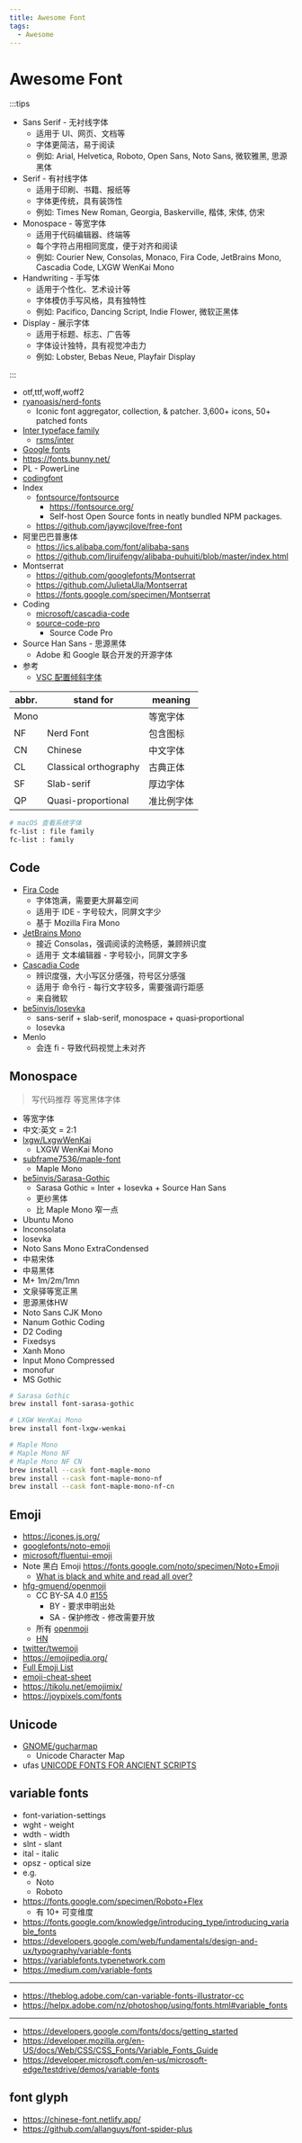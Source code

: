 ```yaml
---
title: Awesome Font
tags:
  - Awesome
---
```


# Awesome Font

:::tips

- Sans Serif - 无衬线字体
  - 适用于 UI、网页、文档等
  - 字体更简洁，易于阅读
  - 例如: Arial, Helvetica, Roboto, Open Sans, Noto Sans, 微软雅黑, 思源黑体
- Serif - 有衬线字体
  - 适用于印刷、书籍、报纸等
  - 字体更传统，具有装饰性
  - 例如: Times New Roman, Georgia, Baskerville, 楷体, 宋体, 仿宋
- Monospace - 等宽字体
  - 适用于代码编辑器、终端等
  - 每个字符占用相同宽度，便于对齐和阅读
  - 例如: Courier New, Consolas, Monaco, Fira Code, JetBrains Mono, Cascadia Code, LXGW WenKai Mono
- Handwriting - 手写体
  - 适用于个性化、艺术设计等
  - 字体模仿手写风格，具有独特性
  - 例如: Pacifico, Dancing Script, Indie Flower, 微软正黑体
- Display - 展示字体
  - 适用于标题、标志、广告等
  - 字体设计独特，具有视觉冲击力
  - 例如: Lobster, Bebas Neue, Playfair Display

:::

- otf,ttf,woff,woff2
- [ryanoasis/nerd-fonts](https://github.com/ryanoasis/nerd-fonts)
  - Iconic font aggregator, collection, & patcher. 3,600+ icons, 50+ patched fonts
- [Inter typeface family](https://rsms.me/inter)
  - [rsms/inter](https://github.com/rsms/inter)
- [Google fonts](https://fonts.google.com)
- https://fonts.bunny.net/
- PL - PowerLine
- [codingfont](https://www.codingfont.com/)
- Index
  - [fontsource/fontsource](https://github.com/fontsource/fontsource)
    - https://fontsource.org/
    - Self-host Open Source fonts in neatly bundled NPM packages.
  - https://github.com/jaywcjlove/free-font
- 阿里巴巴普惠体
  - https://ics.alibaba.com/font/alibaba-sans
  - https://github.com/liruifengv/alibaba-puhuiti/blob/master/index.html
- Montserrat
  - https://github.com/googlefonts/Montserrat
  - https://github.com/JulietaUla/Montserrat
  - https://fonts.google.com/specimen/Montserrat
- Coding
  - [microsoft/cascadia-code](https://github.com/microsoft/cascadia-code)
  - [source-code-pro](https://github.com/adobe-fonts/source-code-pro)
    - Source Code Pro
- Source Han Sans - 思源黑体
  - Adobe 和 Google 联合开发的开源字体
- 参考
  - [VSC 配置倾斜字体](https://stackoverflow.com/questions/41320848)

| abbr. | stand for             | meaning    |
| ----- | --------------------- | ---------- |
| Mono  |                       | 等宽字体   |
| NF    | Nerd Font             | 包含图标   |
| CN    | Chinese               | 中文字体   |
| CL    | Classical orthography | 古典正体   |
| SF    | Slab-serif            | 厚边字体   |
| QP    | Quasi-proportional    | 准比例字体 |

```bash
# macOS 查看系统字体
fc-list : file family
fc-list : family
```

## Code

- [Fira Code](https://github.com/tonsky/FiraCode)
  - 字体饱满，需要更大屏幕空间
  - 适用于 IDE - 字号较大，同屏文字少
  - 基于 Mozilla Fira Mono
- [JetBrains Mono](https://github.com/JetBrains/JetBrainsMono)
  - 接近 Consolas，强调阅读的流畅感，兼顾辨识度
  - 适用于 文本编辑器 - 字号较小，同屏文字多
- [Cascadia Code](https://github.com/microsoft/cascadia-code)
  - 辨识度强，大小写区分感强，符号区分感强
  - 适用于 命令行 - 每行文字较多，需要强调行距感
  - 来自微软
- [be5invis/Iosevka](https://github.com/be5invis/Iosevka)
  - sans-serif + slab-serif, monospace + quasi‑proportional
  - Iosevka
- Menlo
  - 会连 fi - 导致代码视觉上未对齐

## Monospace

> 写代码推荐 等宽黑体字体

- 等宽字体
- 中文:英文 = 2:1
- [lxgw/LxgwWenKai](https://github.com/lxgw/LxgwWenKai)
  - LXGW WenKai Mono
- [subframe7536/maple-font](https://github.com/subframe7536/maple-font)
  - Maple Mono
- [be5invis/Sarasa-Gothic](https://github.com/be5invis/Sarasa-Gothic)
  - Sarasa Gothic = Inter + Iosevka + Source Han Sans
  - 更纱黑体
  - 比 Maple Mono 窄一点
- Ubuntu Mono
- Inconsolata
- Iosevka
- Noto Sans Mono ExtraCondensed
- 中易宋体
- 中易黑体
- M+ 1m/2m/1mn
- 文泉驿等宽正黑
- 思源黑体HW
- Noto Sans CJK Mono
- Nanum Gothic Coding
- D2 Coding
- Fixedsys
- Xanh Mono
- Input Mono Compressed
- monofur
- MS Gothic

```bash
# Sarasa Gothic
brew install font-sarasa-gothic

# LXGW WenKai Mono
brew install font-lxgw-wenkai

# Maple Mono
# Maple Mono NF
# Maple Mono NF CN
brew install --cask font-maple-mono
brew install --cask font-maple-mono-nf
brew install --cask font-maple-mono-nf-cn
```

## Emoji

- https://icones.js.org/
- [googlefonts/noto-emoji](https://github.com/googlefonts/noto-emoji)
- [microsoft/fluentui-emoji](https://github.com/microsoft/fluentui-emoji)
- Note 黑白 Emoji https://fonts.google.com/noto/specimen/Noto+Emoji
  - [What is black and white and read all over?](https://developers.googleblog.com/2022/04/what-is-black-and-white-and-read-all.html)
- [hfg-gmuend/openmoji](https://github.com/hfg-gmuend/openmoji)
  - CC BY-SA 4.0 [#155](https://github.com/hfg-gmuend/openmoji/issues/155)
    - BY - 要求申明出处
    - SA - 保护修改 - 修改需要开放
  - 所有 [openmoji](https://hfg-gmuend.github.io/openmoji/)
  - [HN](https://news.ycombinator.com/item?id=28403672)
- [twitter/twemoji](https://github.com/twitter/twemoji)
- https://emojipedia.org/
- [Full Emoji List](https://unicode.org/emoji/charts/full-emoji-list.html)
- [emoji-cheat-sheet](https://www.webfx.com/tools/emoji-cheat-sheet/)
- https://tikolu.net/emojimix/
- https://joypixels.com/fonts

## Unicode

- [GNOME/gucharmap](https://gitlab.gnome.org/GNOME/gucharmap)
  - Unicode Character Map
- ufas [UNICODE FONTS FOR ANCIENT SCRIPTS](https://dn-works.com/ufas/)

## variable fonts

- font-variation-settings
- wght - weight
- wdth - width
- slnt - slant
- ital - italic
- opsz - optical size
- e.g.
  - Noto
  - Roboto
- https://fonts.google.com/specimen/Roboto+Flex
  - 有 10+ 可变维度
- https://fonts.google.com/knowledge/introducing_type/introducing_variable_fonts
- https://developers.google.com/web/fundamentals/design-and-ux/typography/variable-fonts
- https://variablefonts.typenetwork.com
- https://medium.com/variable-fonts

---

- https://theblog.adobe.com/can-variable-fonts-illustrator-cc
- https://helpx.adobe.com/nz/photoshop/using/fonts.html#variable_fonts

---

- https://developers.google.com/fonts/docs/getting_started
- https://developer.mozilla.org/en-US/docs/Web/CSS/CSS_Fonts/Variable_Fonts_Guide
- https://developer.microsoft.com/en-us/microsoft-edge/testdrive/demos/variable-fonts

## font glyph

- https://chinese-font.netlify.app/
- https://github.com/allanguys/font-spider-plus
